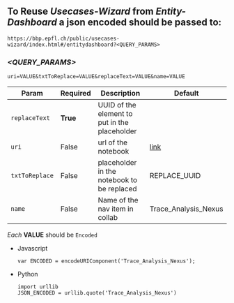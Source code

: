 ## To Reuse *Usecases-Wizard* from *Entity-Dashboard* a json encoded should be passed to:
`https://bbp.epfl.ch/public/usecases-wizard/index.html#/entitydashboard?<QUERY_PARAMS>`

### *<QUERY_PARAMS>*
`uri=VALUE&txtToReplace=VALUE&replaceText=VALUE&name=VALUE`

Param | Required | Description | Default
--- | --- | --- | --- |
`replaceText` | **True** | UUID of the element to put in the placeholder |
`uri` | False | url of the notebook | [link](https://raw.githubusercontent.com/antonelepfl/testvue/master/notebooks/test_replace.ipynb)
`txtToReplace` | False | placeholder in the notebook to be replaced | REPLACE_UUID |
`name` | False | Name of the nav item in collab | Trace_Analysis_Nexus |

*Each* **VALUE** should be `Encoded`
- Javascript
  ```
  var ENCODED = encodeURIComponent('Trace_Analysis_Nexus');
  ```
- Python
  ```
  import urllib
  JSON_ENCODED = urllib.quote('Trace_Analysis_Nexus')
  ```